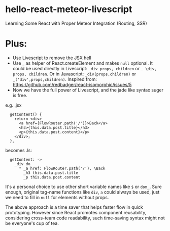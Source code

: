 # hello-react-meteor-livescript
Learning Some React with Proper Meteor Integration (Routing, SSR)

# Plus:
* Use Livescript to remove the JSX hell
* Use _ as helper of React.createElement and makes `null` optional. It could be used directly in Livescript: `_div props, children` or `_ \div, props, children`. Or in Javascript: `_div(props,children)` or `_('div',props,children)`. Inspired from: https://github.com/redbadger/react-isomorphic/issues/5
* Now we have the full power of Livescript, and the jade like syntax suger is free.

e.g. .jsx
~~~
  getContent() {
    return <div>
      <a href={FlowRouter.path('/')}>Back</a>
      <h3>{this.data.post.title}</h3>
      <p>{this.data.post.content}</p>
    </div>;
  },
~~~
becomes .ls:
~~~
  getContent: ->
    _div do
      * _a href: FlowRouter.path('/'), \Back
        _h3 this.data.post.title
        _p this.data.post.content
~~~

It's a personal choice to use other short variable names like `$` or `dom_`. Sure enough, original tag-name functions like `div`, `a` could always be used, just we need to fill in `null` for elements without props.

The above approach is a time saver that helps faster flow in quick prototyping. However since React promotes component reusability, considering cross-team code readability, such time-saving syntax might not be everyone's cup of tea.
